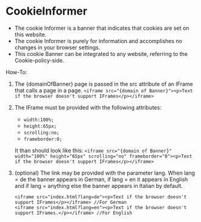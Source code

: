 # CookieInformer

*   The cookie Informer is a banner that indicates that cookies are set on this website.
*   The cookie Informer is purely for information and accomplishes no changes in your browser settings.
*   This cookie Banner can be integrated to any website, referring to the Cookie-policy-side.

How-To:

1. The {domainOfBanner} page is passed in the src attribute of an IFrame that calls a page in a page.
    `<iframe src="{domain of Banner}"><p>Text if the browser doesn't support IFrames</p></iframe>`

2. The IFrame must be provided with the following attributes: 
    *   `width:100%;`
    *   `height:65px;`
    *   `scrolling:no;`
    *   `frameborder:0;`
    
    It than should look like this:
    `<iframe src="{domain of Banner}" width="100%" height="65px" scrolling="no" frameborder="0"><p>Text if the browser doesn't support IFrames</p></iframe>`
                                            

3. (optional) The link may be provided with the parameter lang. When lang = de the banner appears in German, if lang = en     it appears in English and if lang = anything else the banner appears in Italian by default.
    ```
    <iframe src="index.html?lang=de"><p>Text if the browser doesn't support IFrames</p></iframe> //For German
    <iframe src="index.html?lang=en"><p>Text if the browser doesn't support IFrames.</p></iframe> //For English
    ```
